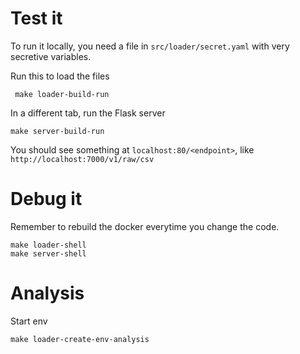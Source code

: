 # Test it

To run it locally, you need a file in `src/loader/secret.yaml` with
very secretive variables.


Run this to load the files
```
 make loader-build-run
```

In a different tab, run the Flask server

```
make server-build-run
```

You should see something at `localhost:80/<endpoint>`, like
`http://localhost:7000/v1/raw/csv`

 # Debug it

Remember to rebuild the docker everytime you change the code.

 ```
 make loader-shell
 make server-shell
 ```
# Analysis


Start env
```
make loader-create-env-analysis
```